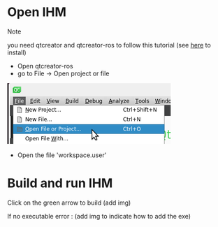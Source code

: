 # Open IHM
>[!NOTE]
>you need qtcreator and qtcreator-ros to follow this tutorial (see [here](../README.md#qt-creator-and-qt-creator-ros) to install)

- Open qtcreator-ros
- go to File -> Open project or file

![openproject](../conception/img/openWorkspace.png)
- Open the file 'workspace.user'

# Build and run IHM

Click on the green arrow to build (add img)

If no executable error : (add img to indicate how to add the exe)
